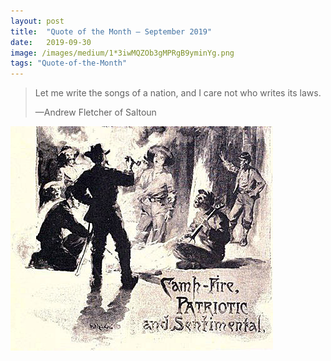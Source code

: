 ```yaml
---
layout:	post
title:	"Quote of the Month — September 2019"
date:	2019-09-30
image: /images/medium/1*3iwMQZOb3gMPRgB9yminYg.png
tags: "Quote-of-the-Month"
---
```


  
> Let me write the songs of a nation, and I care not who writes its laws.
> 
> —Andrew Fletcher of Saltoun

![](/images/medium/1*3iwMQZOb3gMPRgB9yminYg.png)